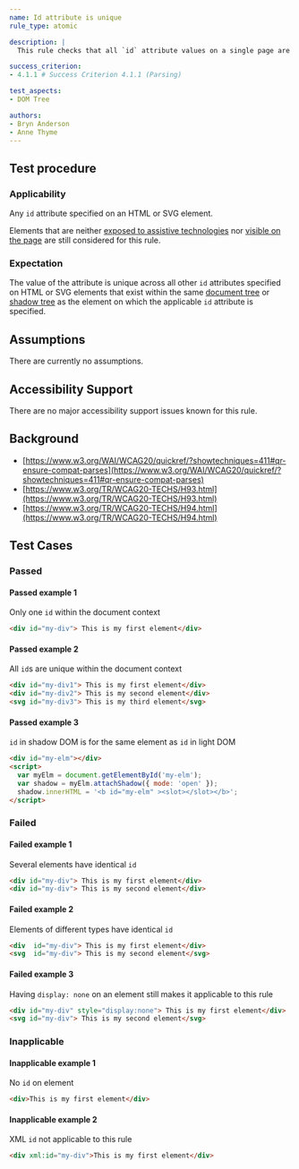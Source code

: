 ```yaml
---
name: Id attribute is unique
rule_type: atomic

description: |
  This rule checks that all `id` attribute values on a single page are unique.

success_criterion:
- 4.1.1 # Success Criterion 4.1.1 (Parsing)

test_aspects:
- DOM Tree

authors:
- Bryn Anderson
- Anne Thyme
---
```


## Test procedure

### Applicability

Any `id` attribute specified on an HTML or SVG element.

Elements that are neither [exposed to assistive technologies](#exposed-to-assistive-technologies) nor [visible on the page](#visible-on-the-page) are still considered for this rule.

### Expectation

The value of the attribute is unique across all other `id` attributes specified on HTML or SVG elements that exist within the same [document tree](https://www.w3.org/TR/dom41/#document-trees) or [shadow tree](https://www.w3.org/TR/dom41/#shadow-trees) as the element on which the applicable `id` attribute is specified.

## Assumptions

There are currently no assumptions.

## Accessibility Support

There are no major accessibility support issues known for this rule.

## Background

- [https://www.w3.org/WAI/WCAG20/quickref/?showtechniques=411#qr-ensure-compat-parses](https://www.w3.org/WAI/WCAG20/quickref/?showtechniques=411#qr-ensure-compat-parses)
- [https://www.w3.org/TR/WCAG20-TECHS/H93.html](https://www.w3.org/TR/WCAG20-TECHS/H93.html)
- [https://www.w3.org/TR/WCAG20-TECHS/H94.html](https://www.w3.org/TR/WCAG20-TECHS/H94.html)

## Test Cases

### Passed

#### Passed example 1

Only one `id` within the document context

```html
<div id="my-div"> This is my first element</div>
```

#### Passed example 2

All `id`s are unique within the document context

```html
<div id="my-div1"> This is my first element</div>
<div id="my-div2"> This is my second element</div>
<svg id="my-div3"> This is my third element</svg>
```

#### Passed example 3

`id` in shadow DOM is for the same element as `id` in light DOM

```html
<div id="my-elm"></div>
<script>
  var myElm = document.getElementById('my-elm');
  var shadow = myElm.attachShadow({ mode: 'open' });
  shadow.innerHTML = '<b id="my-elm" ><slot></slot></b>';
</script>
```

### Failed

#### Failed example 1

Several elements have identical `id`

```html
<div id="my-div"> This is my first element</div>
<div id="my-div"> This is my second element</div>
```

#### Failed example 2

Elements of different types have identical `id`

```html
<div  id="my-div"> This is my first element</div>
<svg  id="my-div"> This is my second element</svg>
```

#### Failed example 3

Having `display: none` on an element still makes it applicable to this rule

```html
<div id="my-div" style="display:none"> This is my first element</div>
<svg id="my-div"> This is my second element</svg>
```

### Inapplicable

#### Inapplicable example 1

No `id` on element

```html
<div>This is my first element</div>
```

#### Inapplicable example 2

XML `id` not applicable to this rule

```html
<div xml:id="my-div">This is my first element</div>
```
